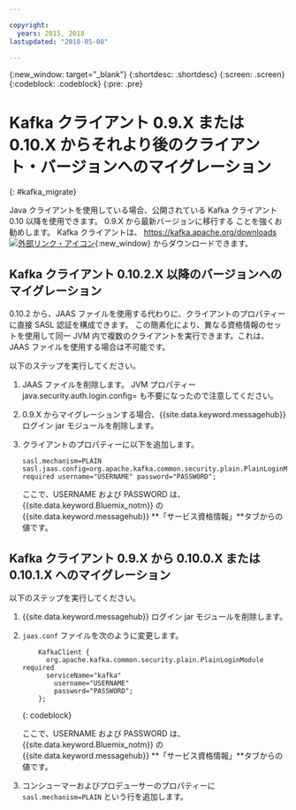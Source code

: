 ```yaml
---

copyright:
  years: 2015, 2018
lastupdated: "2018-05-08"

---
```


{:new_window: target="_blank"}
{:shortdesc: .shortdesc}
{:screen: .screen}
{:codeblock: .codeblock}
{:pre: .pre}

# Kafka クライアント 0.9.X または 0.10.X からそれより後のクライアント・バージョンへのマイグレーション
{: #kafka_migrate}


Java クライアントを使用している場合、公開されている
Kafka クライアント 0.10 以降を使用できます。 0.9.X から最新バージョンに移行する
ことを強くお勧めします。 Kafka クライアントは、
[https://kafka.apache.org/downloads ![外部リンク・アイコン](../../icons/launch-glyph.svg "外部リンク・アイコン")](https://kafka.apache.org/downloads){:new_window} からダウンロードできます。 


## Kafka クライアント 0.10.2.X 以降のバージョンへのマイグレーション

0.10.2 から、JAAS ファイルを使用する代わりに、クライアントのプロパティーに直接 SASL 認証を構成できます。 この簡素化により、異なる資格情報のセットを使用して同一 JVM 内で複数のクライアントを実行できます。これは、JAAS ファイルを使用する場合は不可能です。

以下のステップを実行してください。

1. JAAS ファイルを削除します。 JVM プロパティー java.security.auth.login.config=<PATH TO JAAS> も不要になったので注意してください。
2. 0.9.X からマイグレーションする場合、{{site.data.keyword.messagehub}} ログイン jar モジュールを削除します。
2. クライアントのプロパティーに以下を追加します。
    ```
	sasl.mechanism=PLAIN
    sasl.jaas.config=org.apache.kafka.common.security.plain.PlainLoginModule required username="USERNAME" password="PASSWORD";
	```

	ここで、USERNAME および PASSWORD は、{{site.data.keyword.Bluemix_notm}} の {{site.data.keyword.messagehub}} **「サービス資格情報」**タブからの値です。
	
	
## Kafka クライアント 0.9.X から 0.10.0.X または 0.10.1.X へのマイグレーション

以下のステップを実行してください。

1. {{site.data.keyword.messagehub}} ログイン jar モジュールを削除します。
2. <code>jaas.conf</code> ファイルを次のように変更します。
    ```
        KafkaClient {
          org.apache.kafka.common.security.plain.PlainLoginModule required
          serviceName="kafka"
            username="USERNAME"
            password="PASSWORD";
        };
    ```
    {: codeblock}

	ここで、USERNAME および PASSWORD は、{{site.data.keyword.Bluemix_notm}} の {{site.data.keyword.messagehub}} **「サービス資格情報」**タブからの値です。
	
3. コンシューマーおよびプロデューサーのプロパティーに <code>sasl.mechanism=PLAIN</code> という行を追加します。


